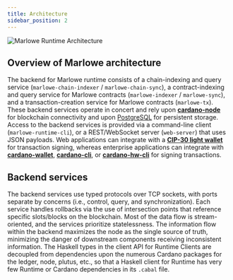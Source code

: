 ```yaml
---
title: Architecture
sidebar_position: 2
---
```


![Marlowe Runtime Architecture](/img/Marlowe-Runtime-Architecture-31-Jan-2024.png)

## Overview of Marlowe architecture

The backend for Marlowe runtime consists of a chain-indexing and query service (`marlowe-chain-indexer` / `marlowe-chain-sync`), a contract-indexing and query service for Marlowe contracts (`marlowe-indexer` / `marlowe-sync`), and a transaction-creation service for Marlowe contracts (`marlowe-tx`). These backend services operate in concert and rely upon **[cardano-node](https://github.com/input-output-hk/cardano-node/blob/master/README.rst)** for blockchain connectivity and upon [PostgreSQL](https://www.postgresql.org/) for persistent storage. Access to the backend services is provided via a command-line client (`marlowe-runtime-cli`), or a REST/WebSocket server (`web-server`) that uses JSON payloads. Web applications can integrate with a **[CIP-30 light wallet](https://cips.cardano.org/cips/cip30/)** for transaction signing, whereas enterprise applications can integrate with **[cardano-wallet](https://github.com/input-output-hk/cardano-wallet/blob/master/README.md)**, **[cardano-cli](https://github.com/input-output-hk/cardano-node/blob/master/cardano-cli/README.md)**, or **[cardano-hw-cli](https://github.com/vacuumlabs/cardano-hw-cli/blob/develop/README.md)** for signing transactions.

## Backend services

The backend services use typed protocols over TCP sockets, with ports separate by concerns (i.e., control, query, and synchronization). Each service handles rollbacks via the use of intersection points that reference specific slots/blocks on the blockchain. Most of the data flow is stream-oriented, and the services prioritize statelessness. The information flow within the backend maximizes the node as the single source of truth, minimizing the danger of downstream components receiving inconsistent information. The Haskell types in the client API for Runtime Clients are decoupled from dependencies upon the numerous Cardano packages for the ledger, node, plutus, etc., so that a Haskell client for Runtime has very few Runtime or Cardano dependencies in its `.cabal` file.
